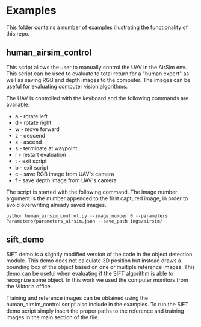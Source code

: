# Examples
This folder contains a number of examples illustrating the functionality of this repo.

## human_airsim_control
This script allows the user to manually control the UAV in the AirSim env. This script can be used to evaluate to total
return for a "human expert" as well as saving RGB and depth images to the computer. The images can be useful for
evaluating computer vision algorithms.

The UAV is controlled with the keyboard and the following commands are available:
- a - rotate left
- d - rotate right
- w - move forward
- z - descend
- x - ascend
- s - terminate at waypoint
- r - restart evaluation
- t - exit script
- b - exit script
- c - save RGB image from UAV's camera
- f - save depth image from UAV's camera

The script is started with the following command. The image number argument is the number appended to the first captured
image, in order to avoid overwriting already saved images.

    python human_airsim_control.py --image_number 0 --parameters Parameters/parameters_airsim.json --save_path imgs/airsim/

## sift_demo
SIFT demo is a slightly modified version of the code in the object detection module. This demo does not calculate 3D
position but instead draws a bounding box of the object based on one or multiple reference images. This demo can be useful
when evaluating if the SIFT algorithm is able to recognize some object. In this work we used the computer monitors from
the Viktoria office.

Training and reference images can be obtained using the human_airsim_control script also include in the examples.
To run the SIFT demo script simply insert the proper paths to the reference and training images in the main section of the file.
